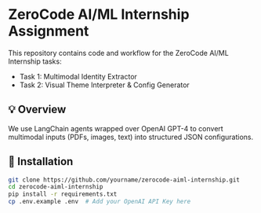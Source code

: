# ZeroCode AI/ML Internship Assignment

This repository contains code and workflow for the ZeroCode AI/ML Internship tasks:
- Task 1: Multimodal Identity Extractor
- Task 2: Visual Theme Interpreter & Config Generator

## 💡 Overview
We use LangChain agents wrapped over OpenAI GPT-4 to convert multimodal inputs (PDFs, images, text) into structured JSON configurations.

## 🔧 Installation

```bash
git clone https://github.com/yourname/zerocode-aiml-internship.git
cd zerocode-aiml-internship
pip install -r requirements.txt
cp .env.example .env  # Add your OpenAI API Key here

